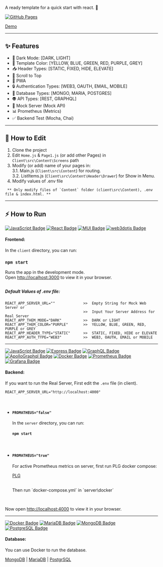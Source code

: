 A ready template for a quick start with react. 🚀

[![GitHub Pages](https://github.com/barkand/React_Template/actions/workflows/build-deploy.yml/badge.svg)](https://github.com/barkand/React_Template/actions/workflows/build-deploy.yml)

[Demo](https://barkand.github.io/React_Template/)

---

## ✨ Features

- 🌙 Dark Mode: [DARK, LIGHT]
- 🎨 Template Color: [YELLOW, BLUE, GREEN, RED, PURPLE, GREY]
- 📥 Header Types: [STATIC, FIXED, HIDE, ELEVATE]
- 📍 Scroll to Top
- 📱 PWA
- 🔒️ Authentication Types: [WEB3, OAUTH, EMAIL, MOBILE]
- 💾 Database Types: [MONGO, MARIA, POSTGRES]
- 👽️ API Types: [REST, GRAPHQL]
- 🤡 Mock Server (Mock API)
- 📊 Prometheus (Metrics)
- ✅ Backend Test (Mocha, Chai)

---

## 📝 How to Edit

1. Clone the project
2. Edit `Home.js` & `Page1.js` (or add other Pages) in `Client\src\Content\Screens` path
3. Modify (or add) name of your pages in: \
   3.1. Main.js (`Client\src\Content`) for routing. \
   3.2. ListItems.js (`Client\src\Content\Header\Drawer`) for Show in Menu.
4. Modify values of .env file

```
 ** Only modify files of `Content` folder (client\src\Content), .env file & index.html. **
```

---

## ⚡️ How to Run

[![JavaScript Badge](https://img.shields.io/badge/-JavaScript-F7DF1E?style=flat-square&logo=JavaScript&logoColor=white&link=)]() [![React Badge](https://img.shields.io/badge/-React-61DAFB?style=flat-square&logo=React&logoColor=white&link=)]() [![MUI Badge](https://img.shields.io/badge/-MUI-007FFF?style=flat-square&logo=MUI&logoColor=white&link=)]() [![web3dotjs Badge](https://img.shields.io/badge/-Web3.js-F16822?style=flat-square&logo=web3dotjs&logoColor=white&link=)]()

#### Frontend:

In the `client` directory, you can run:

### `npm start`

Runs the app in the development mode.\
Open [http://localhost:3000](http://localhost:3000) to view it in your browser.

##

##### Default Values of .env file:

```
REACT_APP_SERVER_URL=""             >>  Empty String for Mock Web Server or
                                    >>  Input Your Server Address for Real Server
REACT_APP_THEM_MODE="DARK"          >>  DARK or LIGHT
REACT_APP_THEM_COLOR="PURPLE"       >>  YELLOW, BLUE, GREEN, RED, PURPLE or GREY
REACT_APP_HEADER_TYPE="STATIC"      >>  STATIC, FIXED, HIDE or ELEVATE
REACT_APP_AUTH_TYPE="WEB3"          >>  WEB3, OAUTH, EMAIL or MOBILE
```

---

[![JavaScript Badge](https://img.shields.io/badge/-JavaScript-F7DF1E?style=flat-square&logo=JavaScript&logoColor=white&link=)]() [![Express Badge](https://img.shields.io/badge/-Express-000000?style=flat-square&logo=Express&logoColor=white&link=)]() [![GraphQL Badge](https://img.shields.io/badge/-GraphQL-E10098?style=flat-square&logo=GraphQL&logoColor=white&link=)]() [![ApolloGraphql Badge](https://img.shields.io/badge/-Apollo-311C87?style=flat-square&logo=ApolloGraphql&logoColor=white&link=)]()
[![Docker Badge](https://img.shields.io/badge/-Docker-2496ED?style=flat-square&logo=Docker&logoColor=white&link=)]() [![Prometheus Badge](https://img.shields.io/badge/-Prometheus-E6522C?style=flat-square&logo=Prometheus&logoColor=white&link=)](https://github.com/barkand/Docker_DE/blob/main/plg-docker-compose.yaml) [![Grafana Badge](https://img.shields.io/badge/-Grafana-663399?style=flat-square&logo=Grafana&logoColor=white&link=)](https://github.com/barkand/Docker_DE/blob/main/plg-docker-compose.yaml)

#### Backend:

If you want to run the Real Server, First edit the `.env` file (in client).

```
REACT_APP_SERVER_URL="http://localhost:4000"
```

<br/>

- #### `PROMATHEUS="false"`

  In the `server` directory, you can run:

  #### `npm start`

<br/>

- #### `PROMATHEUS="true"`

  For active Prometheus metrics on server, first run PLG docker compose:

  [PLG](https://github.com/barkand/Docker_DE/blob/main/plg-docker-compose.yaml)

  <br/>
  Then run `docker-compose.yml` in `server\docker`

<br/>

Now open [http://localhost:4000](http://localhost:4000) to view it in your browser.

---

[![Docker Badge](https://img.shields.io/badge/-Docker-2496ED?style=flat-square&logo=Docker&logoColor=white&link=)]() [![MariaDB Badge](https://img.shields.io/badge/-MariaDB-003545?style=flat-square&logo=MariaDB&logoColor=white&link=)](https://github.com/barkand/Docker_DE/blob/main/databases/mariadb-docker-compose.yml) [![MongoDB Badge](https://img.shields.io/badge/-MongoDB-47A248?style=flat-square&logo=MongoDB&logoColor=white&link=)](https://github.com/barkand/Docker_DE/blob/main/databases/mongodb-docker-compose.yml) [![PostgreSQL Badge](https://img.shields.io/badge/-PostgreSQL-4169E1?style=flat-square&logo=PostgreSQL&logoColor=white&link=)](https://github.com/barkand/Docker_DE/blob/main/databases/postgres-docker-compose.yml)

#### Database:

You can use Docker to run the database.

[MongoDB](https://github.com/barkand/Docker_DE/blob/main/databases/mongodb-docker-compose.yml) | [MariaDB](https://github.com/barkand/Docker_DE/blob/main/databases/mariadb-docker-compose.yml) | [PostgrSQL](https://github.com/barkand/Docker_DE/blob/main/databases/postgres-docker-compose.yml)

